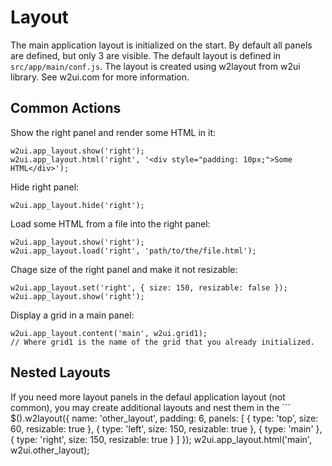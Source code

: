 # Layout

The main application layout is initialized on the start. By default all panels are defined, but only 3 are visible. The default layout is defined in `src/app/main/conf.js`. The layout is created using w2layout from w2ui library. See w2ui.com for more information.

## Common Actions

Show the right panel and render some HTML in it:
```
w2ui.app_layout.show('right');
w2ui.app_layout.html('right', '<div style="padding: 10px;">Some HTML</div>');
```

Hide right panel:
```
w2ui.app_layout.hide('right');
```

Load some HTML from a file into the right panel:
```
w2ui.app_layout.show('right');
w2ui.app_layout.load('right', 'path/to/the/file.html');
```

Chage size of the right panel and make it not resizable:
```
w2ui.app_layout.set('right', { size: 150, resizable: false });
w2ui.app_layout.show('right');
```

Display a grid in a main panel:
```
w2ui.app_layout.content('main', w2ui.grid1);
// Where grid1 is the name of the grid that you already initialized.
```
## Nested Layouts

If you need more layout panels in the defaul application layout (not common), you may create additional layouts and nest them in the ```
$().w2layout({
    name: 'other_layout',
    padding: 6,
    panels: [
        { type: 'top', size: 60, resizable: true },
        { type: 'left', size: 150, resizable: true },
        { type: 'main' },
        { type: 'right', size: 150, resizable: true }
    ]
});
w2ui.app_layout.html('main', w2ui.other_layout);
```